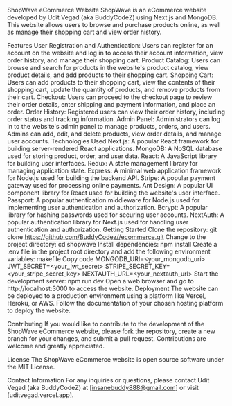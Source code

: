 ShopWave eCommerce Website
ShopWave is an eCommerce website developed by Udit Vegad (aka BuddyCodeZ) using Next.js and MongoDB. This website allows users to browse and purchase products online, as well as manage their shopping cart and view order history.

Features
User Registration and Authentication: Users can register for an account on the website and log in to access their account information, view order history, and manage their shopping cart.
Product Catalog: Users can browse and search for products in the website's product catalog, view product details, and add products to their shopping cart.
Shopping Cart: Users can add products to their shopping cart, view the contents of their shopping cart, update the quantity of products, and remove products from their cart.
Checkout: Users can proceed to the checkout page to review their order details, enter shipping and payment information, and place an order.
Order History: Registered users can view their order history, including order status and tracking information.
Admin Panel: Administrators can log in to the website's admin panel to manage products, orders, and users. Admins can add, edit, and delete products, view order details, and manage user accounts.
Technologies Used
Next.js: A popular React framework for building server-rendered React applications.
MongoDB: A NoSQL database used for storing product, order, and user data.
React: A JavaScript library for building user interfaces.
Redux: A state management library for managing application state.
Express: A minimal web application framework for Node.js used for building the backend API.
Stripe: A popular payment gateway used for processing online payments.
Ant Design: A popular UI component library for React used for building the website's user interface.
Passport: A popular authentication middleware for Node.js used for implementing user authentication and authorization.
Bcrypt: A popular library for hashing passwords used for securing user accounts.
NextAuth: A popular authentication library for Next.js used for handling user authentication and authorization.
Getting Started
Clone the repository: git clone https://github.com/BuddyCodez//ecommerce.git
Change to the project directory: cd shopwave
Install dependencies: npm install
Create a .env file in the project root directory and add the following environment variables:
makefile
Copy code
MONGODB_URI=<your_mongodb_uri>
JWT_SECRET=<your_jwt_secret>
STRIPE_SECRET_KEY=<your_stripe_secret_key>
NEXTAUTH_URL=<your_nextauth_url>
Start the development server: npm run dev
Open a web browser and go to http://localhost:3000 to access the website.
Deployment
The website can be deployed to a production environment using a platform like Vercel, Heroku, or AWS. Follow the documentation of your chosen hosting platform to deploy the website.

Contributing
If you would like to contribute to the development of the ShopWave eCommerce website, please fork the repository, create a new branch for your changes, and submit a pull request. Contributions are welcome and greatly appreciated.

License
The ShopWave eCommerce website is open source software under the MIT License.

Contact Information
For any inquiries or questions, please contact Udit Vegad (aka BuddyCodeZ) at [insanebuddy888@gmail.com] or visit [uditvegad.vercel.app].

